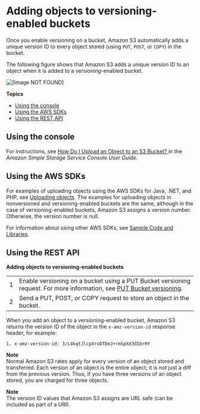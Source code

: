 # Adding objects to versioning\-enabled buckets<a name="AddingObjectstoVersioningEnabledBuckets"></a>

Once you enable versioning on a bucket, Amazon S3 automatically adds a unique version ID to every object stored \(using `PUT`, `POST`, or `COPY`\) in the bucket\. 

The following figure shows that Amazon S3 adds a unique version ID to an object when it is added to a versioning\-enabled bucket\. 

![\[Image NOT FOUND\]](http://docs.aws.amazon.com/AmazonS3/latest/dev/images/versioning_PUT_versionEnabled.png)

**Topics**
+ [Using the console](#add-obj-versioning-enabled-bucket-console)
+ [Using the AWS SDKs](#add-obj-versioning-enabled-bucket-sdk)
+ [Using the REST API](#add-obj-versioning-enabled-bucket-rest)

## Using the console<a name="add-obj-versioning-enabled-bucket-console"></a>

 For instructions, see [How Do I Upload an Object to an S3 Bucket? ](https://docs.aws.amazon.com/AmazonS3/latest/user-guide/upload-objects.html) in the *Amazon Simple Storage Service Console User Guide*\. 

## Using the AWS SDKs<a name="add-obj-versioning-enabled-bucket-sdk"></a>

For examples of uploading objects using the AWS SDKs for Java, \.NET, and PHP, see [Uploading objects](UploadingObjects.md)\. The examples for uploading objects in nonversioned and versioning\-enabled buckets are the same, although in the case of versioning\-enabled buckets, Amazon S3 assigns a version number\. Otherwise, the version number is null\. 

For information about using other AWS SDKs, see [Sample Code and Libraries](https://aws.amazon.com/code/)\. 

## Using the REST API<a name="add-obj-versioning-enabled-bucket-rest"></a>


**Adding objects to versioning\-enabled buckets**  

|  |  | 
| --- |--- |
| 1 | Enable versioning on a bucket using a PUT Bucket versioning request\. For more information, see [PUT Bucket versioning](https://docs.aws.amazon.com/AmazonS3/latest/API/RESTBucketPUTVersioningStatus.html)\. | 
| 2 | Send a PUT, POST, or COPY request to store an object in the bucket\. | 

When you add an object to a versioning\-enabled bucket, Amazon S3 returns the version ID of the object in the `x-amz-version-id` response header, for example:

```
1. x-amz-version-id: 3/L4kqtJlcpXroDTDmJ+rmSpXd3dIbrHY
```

**Note**  
Normal Amazon S3 rates apply for every version of an object stored and transferred\. Each version of an object is the entire object; it is not just a diff from the previous version\. Thus, if you have three versions of an object stored, you are charged for three objects\. 

**Note**  
The version ID values that Amazon S3 assigns are URL safe \(can be included as part of a URI\)\.
